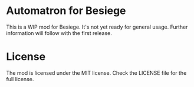 Automatron for Besiege
======================

This is a WIP mod for Besiege.
It's not yet ready for general usage.
Further information will follow with the first release.

License
=======
The mod is licensed under the MIT license.
Check the LICENSE file for the full license.
